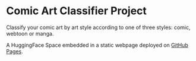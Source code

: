 # Comic Art Classifier Project

Classify your comic art by art style according to one of three styles: comic, webtoon or manga. 

A HuggingFace Space embedded in a static webpage deployed on [GitHub Pages](https://awhb.github.io/comic-art-classifier/).
